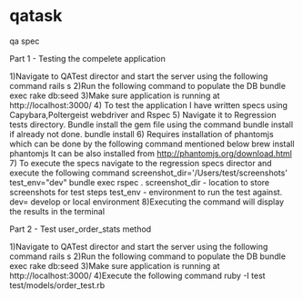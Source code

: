 # qatask
qa spec

Part 1 - Testing the compelete application

1)Navigate to QATest director and start the server using the following command
 rails s
2)Run the following command to populate the DB
  bundle exec rake db:seed
3)Make sure application is running at http://localhost:3000/
4) To test the application I have written specs using Capybara,Poltergeist webdriver and Rspec
5) Navigate it to Regression tests directory. Bundle install the gem file using the command bundle install if already not done.
   bundle install
6) Requires installation of phantomjs which can be done by the following command  mentioned below
   brew install phantomjs
   It can be also installed from http://phantomjs.org/download.html
7) To execute the specs navigate to the regression specs director and execute the following command
   screenshot_dir='/Users/test/screenshots' test_env="dev" bundle exec rspec .
   screenshot_dir - location to store screenshots for test steps
   test_env - environment to run the test against. dev= develop or local environment
8)Executing the command will display the results in the terminal


Part 2 - Test user_order_stats method

1)Navigate to QATest director and start the server using the following command
 rails s
2)Run the following command to populate the DB
  bundle exec rake db:seed
3)Make sure application is running at http://localhost:3000/
4)Execute the following command ruby -I test test/models/order_test.rb
